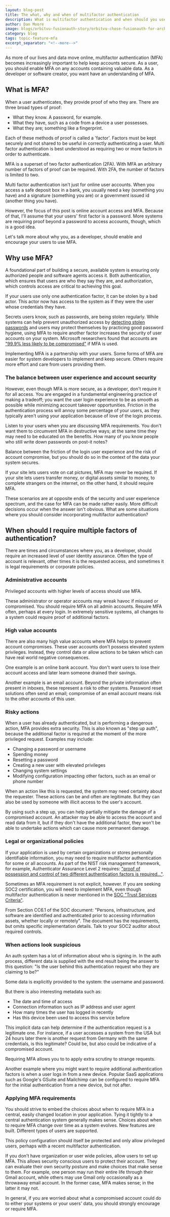 ```yaml
---
layout: blog-post
title: The what, why and when of multifactor authentication
description: What is multifactor authentication and when should you use it?
author: Dan Moore
image: blogs/orbitvu-fusionauth-story/orbitvu-chose-fusionauth-for-architectural-flexibility-great-support-and-customizability-header-image.png
category: blog
tags: topic-feature-mfa
excerpt_separator: "<!--more-->"
---
```


As more of our lives and data move online, multifactor authentication (MFA) becomes increasingly important to help keep accounts secure. As a user, you should enable MFA on any accounts containing valuable data. As a developer or software creator, you want have an understanding of MFA.

<!--more-->

## What is MFA?

When a user authenticates, they provide proof of who they are. There are three broad types of proof:

* What they know. A password, for example.
* What they have, such as a code from a device a user possesses.
* What they are; something like a fingerprint.

Each of these methods of proof is called a 'factor'. Factors must be kept securely and not shared to be useful in correctly authenticating a user. Multi factor authentication is best understood as requiring two or more factors in order to authenticate.

MFA is a superset of two factor authentication (2FA). With MFA an arbitrary number of factors of proof can be required. With 2FA, the number of factors is limited to two.

Multi factor authentication isn't just for online user accounts. When you access a safe deposit box in a bank, you usually need a key (something you have) and a signature (something you are) or a government issued id (another thing you have). 

However, the focus of this post is online account access and MFA. Because of that, I'll assume that your users' first factor is a password. More systems are requiring proof beyond a password to access accounts, though, which is a good idea. 

Let's talk more about why you, as a developer, should enable and encourage your users to use MFA.

## Why use MFA?

A foundational part of building a secure, available system is ensuring only authorized people and software agents access it. Both authentication, which ensures that users are who they say they are, and authorization, which controls access are critical to achieving this goal.

If your users use only one authentication factor, it can be stolen by a bad actor. This actor now has access to the system as if they were the user whose credentials they have. 

Secrets users know, such as passwords, are being stolen regularly. While systems can help prevent unauthorized access by [detecting stolen passwords](/learn/expert-advice/security/breached-password-detection/) and users may protect themselves by practicing good password hygiene, using MFA to require another factor increases the security of user accounts on your system. Microsoft researchers found that accounts are ["99.9% less likely to be compromised"](https://techcommunity.microsoft.com/t5/azure-active-directory-identity/your-pa-word-doesn-t-matter/ba-p/731984) if MFA is used.

Implementing MFA is a partnership with your users. Some forms of MFA are easier for system developers to implement and keep secure. Others require more effort and care from users providing them. 

### The balance between user experience and account security

However, even though MFA is more secure, as a developer, don't require it for all access. You are engaged in a fundamental engineering practice of making a tradeoff; you want the user login experience to be as smooth as possible while minimizing account takeover opportunities. Friction in the authentication process will annoy some percentage of your users, as they typically aren't using your application because of love of the login process. 

Listen to your users when you are discussing MFA requirements. You don't want them to circumvent MFA in destructive ways; at the same time they may need to be educated on the benefits. How many of you know people who still write down passwords on post-it notes?

Balance between the friction of the login user experience and the risk of account compromise, but you should do so in the context of the data your system secures. 

If your site lets users vote on cat pictures, MFA may never be required. If your site lets users transfer money, or digital assets similar to money, to complete strangers on the internet, on the other hand, it should require MFA.

These scenarios are at opposite ends of the security and user experience spectrum, and the case for MFA can be made rather easily. More difficult decisions occur when the answer isn't obvious. What are some situations where you should consider incorporating multifactor authentication?

## When should I require multiple factors of authentication?

There are times and circumstances where you, as a developer, should require an increased level of user identity assurance. Often the type of account is relevant, other times it is the requested access, and sometimes it is legal requirements or corporate policies.

### Administrative accounts

Privileged accounts with higher levels of access should use MFA. 

These administrator or operator accounts may wreak havoc if misused or compromised. You should require MFA on all admin accounts. Require MFA often, perhaps at every login. In extremely sensitive systems, all changes to a system could require proof of additional factors.

### High value accounts

There are also many high value accounts where MFA helps to prevent account compromises. These user accounts don't possess elevated system privileges. Instead, they control data or allow actions to be taken which can have real world negative consequences.

One example is an online bank account. You don't want users to lose their account access and later learn someone drained their savings. 

Another example is an email account. Beyond the private information often present in inboxes, these represent a risk to other systems. Password reset solutions often send an email; compromise of an email account means risk to the other accounts of this user.

### Risky actions

When a user has already authenticated, but is performing a dangerous action, MFA provides extra security. This is also known as "step up auth", because the additional factor is required at the moment of the more privileged request. Examples may include:

* Changing a password or username
* Spending money
* Resetting a password
* Creating a new user with elevated privileges
* Changing system settings
* Modifying configuration impacting other factors, such as an email or phone number

When an action like this is requested, the system may need certainty about the requester. These actions can be and often are legitimate. But they can also be used by someone with illicit access to the user's account.

By using such a step up, you can help partially mitigate the damage of a compromised account. An attacker may be able to access the account and read data from it, but if they don't have the additional factor, they won't be able to undertake actions which can cause more permanent damage.

### Legal or organizational policies

If your application is used by certain organizations or stores personally identifiable information, you may need to require multifactor authentication for some or all accounts. As part of the NIST risk management framework, for example, Authenticator Assurance Level 2 requires: ["proof of possession and control of two different authentication factors is required..."](https://nvlpubs.nist.gov/nistpubs/SpecialPublications/NIST.SP.800-63-3.pdf). 

Sometimes an MFA requirement is not explicit, however. If you are seeking SOC2 certification, you will need to implement MFA, even though multifactor authentication is never mentioned in the [SOC "Trust Services Criteria"](https://www.aicpa.org/content/dam/aicpa/interestareas/frc/assuranceadvisoryservices/downloadabledocuments/trust-services-criteria.pdf).

From Section CC6.1 of the SOC document: "Persons, infrastructure, and software are identified and authenticated prior to accessing information assets, whether locally or remotely". The document has the requirements, but omits specific implementation details. Talk to your SOC2 auditor about required controls.

### When actions look suspicious

An auth system has a lot of information about who is signing in. In the auth process, different data is supplied with the end result being the answer to this question: "Is the user behind this authentication request who they are claiming to be?" 

Some data is explicitly provided to the system: the username and password. 

But there is also interesting metadata such as:

* The date and time of access
* Connection information such as IP address and user agent
* How many times the user has logged in recently
* Has this device been used to access this service before

This implicit data can help determine if the authentication request is a legitimate one. For instance, if a user accesses a system from the USA but 24 hours later there is another request from Germany with the same credentials, is this legitimate? Could be, but also could be indicative of a compromised account.

Requiring MFA allows you to to apply extra scrutiny to strange requests.

Another example where you might want to require additional authentication factors is when a user logs in from a new device. Popular SaaS applications such as Google's GSuite and Mailchimp can be configured to require MFA for the initial authentication from a new device, but not after.

### Applying MFA requirements

You should strive to embed the choices about when to require MFA in a central, easily changed location in your application. Tying it tightly to a central authentication system generally makes sense. Choices about when to require MFA change over time as a system evolves. New features are built. Different types of users are supported.

This policy configuration should itself be protected and only allow privileged users, perhaps with a recent multifactor authentication.

If you don't have organization or user wide policies, allow users to set up MFA. This allows security conscious users to protect their account. They can evaluate their own security posture and make choices that make sense to them. For example, one person may run their entire life through their Gmail account, while others may use Gmail only occasionally as a throwaway email account. In the former case, MFA makes sense; in the latter it may not.

In general, if you are worried about what a compromised account could do to either your systems or your users' data, you should strongly encourage or require MFA.
